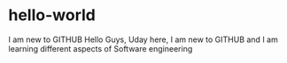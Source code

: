 # hello-world
I am new to GITHUB
Hello Guys,
Uday here, I am new to GITHUB and I am learning different aspects of Software engineering
